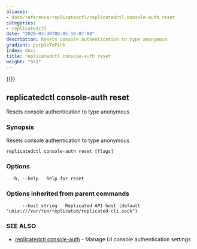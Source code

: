 ```yaml
---
aliases:
- docs/reference/replicatedctl/replicatedctl_console-auth_reset
categories:
- replicatedctl
date: "2020-03-30T08:05:16-07:00"
description: Resets console authentication to type anonymous
gradient: purpleToPink
index: docs
title: replicatedctl console-auth reset
weight: "551"
---
```


{{<legacynotice>}}

## replicatedctl console-auth reset

Resets console authentication to type anonymous

### Synopsis

Resets console authentication to type anonymous

```
replicatedctl console-auth reset [flags]
```

### Options

```
  -h, --help   help for reset
```

### Options inherited from parent commands

```
      --host string   Replicated API host (default "unix:///var/run/replicated/replicated-cli.sock")
```

### SEE ALSO

* [replicatedctl console-auth](/api/replicatedctl/replicatedctl_console-auth/)	 - Manage UI console authentication settings

